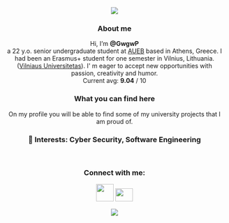 <div id="header" align="center">
  <img src="https://media.giphy.com/media/3otOKtnGppPi5Q4hOw/giphy.gif"/>
</div>

<h3 align="center">About me</h3>
<p align="center">Hi, I’m <b>@GwgwP</b>
<br>a 22 y.o. senior undergraduate student at <a href="https://www.dept.aueb.gr/en/infotech-overview-en">AUEB</a> based in Athens, Greece. I had been an Erasmus+ student for one semester in Vilnius, Lithuania. (<a href="https://mif.vu.lt/lt3/en/">Vilniaus Universitetas</a>). I' m eager to accept new opportunities with passion, creativity and humor.
<br>Current avg: <b>9.04</b> / 10</p>

<h3 align="center">What you can find here</h3>
<p align="center"> On my profile you will be able to find some of my university projects that I am proud of.</p> 

<h3 align="center">
📖 Interests: Cyber Security, Software Engineering</h4>
<br>

<h3 align="center">Connect with me:</h3>
<p align="center">
   <a href="https://www.linkedin.com/in/georgia-petsa-/" target="_blank"><img src="https://cdn-icons-png.flaticon.com/512/174/174857.png" height="40" width="40" /></a>
   <a href="https://discordapp.com/users/678618870357164070" target="_blank"><img src="https://seeklogo.com/images/D/discord-color-logo-E5E6DFEF80-seeklogo.com.png" height="30" width="40" /></a>
</p>



<div id="header" align="center">
    <img src="https://media.giphy.com/media/HscDLzkO8EOTmgkhQP/giphy.gif"/>
</div>
